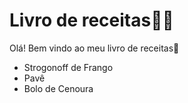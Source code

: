 

# Livro de receitas:man_cook:

Olá! Bem vindo ao meu livro de receitas:wave:

- Strogonoff de Frango
- Pavê
- Bolo de Cenoura

